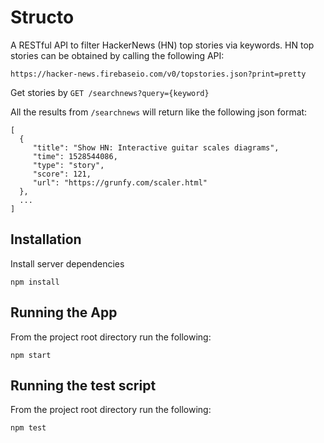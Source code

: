 # Structo
A RESTful API to filter HackerNews (HN) top stories via keywords. HN top stories can be obtained by calling the following API:
```
https://hacker-news.firebaseio.com/v0/topstories.json?print=pretty
```

Get stories by `GET /searchnews?query={keyword}`

All the results from `/searchnews` will return like the following json format:
```
[
  {
     "title": "Show HN: Interactive guitar scales diagrams",
     "time": 1528544086,
     "type": "story",
     "score": 121,
     "url": "https://grunfy.com/scaler.html"
  },
  ...
]
```

Installation
------------
Install server dependencies
```
npm install
```

Running the App
---------------
From the project root directory run the following:
```
npm start
```

Running the test script
-----------------------
From the project root directory run the following:
```
npm test
```

